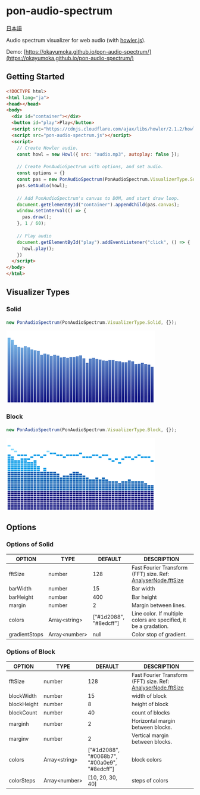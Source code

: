 # pon-audio-spectrum
[日本語](./README.md)

Audio spectrum visualizer for web audio (with [howler.js](https://howlerjs.com/)).

Demo: [https://okayumoka.github.io/pon-audio-spectrum/](https://okayumoka.github.io/pon-audio-spectrum/)

## Getting Started

```html
<!DOCTYPE html>
<html lang="ja">
<head></head>
<body>
  <div id="container"></div>
  <button id="play">Play</button>
  <script src="https://cdnjs.cloudflare.com/ajax/libs/howler/2.1.2/howler.js"></script>
  <script src="pon-audio-spectrum.js"></script>
  <script>
    // Create Howler audio.
    const howl = new Howl({ src: "audio.mp3", autoplay: false });

    // Create PonAudioSpectrum with options, and set audio.
    const options = {}
    const pas = new PonAudioSpectrum(PonAudioSpectrum.VisualizerType.Solid, options);
    pas.setAudio(howl);

    // Add PonAudioSpectrum's canvas to DOM, and start draw loop.
    document.getElementById("container").appendChild(pas.canvas);
    window.setInterval(() => {
      pas.draw();
    }, 1 / 60);

    // Play audio
    document.getElementById("play").addEventListener("click", () => {
      howl.play();
    })
  </script>
</body>
</html>
```

## Visualizer Types

### Solid

```javascript
new PonAudioSpectrum(PonAudioSpectrum.VisualizerType.Solid, {});
```

![Type solid](images/type-solid.png)

### Block

```javascript
new PonAudioSpectrum(PonAudioSpectrum.VisualizerType.Block, {});
```

![Type block](images/type-block.png)

## Options

### Options of Solid

| OPTION | TYPE | DEFAULT | DESCRIPTION |
|--------|------|---------|-------------|
| fftSize       | number | 128 | Fast Fourier Transform (FFT) size. Ref: [AnalyserNode.fftSize](https://developer.mozilla.org/en-US/docs/Web/API/AnalyserNode/fftSize) |
| barWidth      | number | 15 | Bar width |
| barHeight     | number | 400 | Bar height |
| margin        | number | 2 | Margin between lines. |
| colors        | Array\<string\>| ["#1d2088", "#8edcff"] | Line color. If multiple colors are specified, it be a gradation. |
| gradientStops | Array\<number\> | null | Color stop of gradient. |

### Options of Block

| OPTION | TYPE | DEFAULT | DESCRIPTION |
|--------|------|---------|-------------|
| fftSize     | number | 128 | Fast Fourier Transform (FFT) size. Ref: [AnalyserNode.fftSize](https://developer.mozilla.org/en-US/docs/Web/API/AnalyserNode/fftSize) |
| blockWidth  | number | 15 | width of block |
| blockHeight | number | 8  | height of block |
| blockCount  | number | 40 | count of blocks |
| marginh     | number | 2  | Horizontal margin between blocks. |
| marginv     | number | 2  | Vertical margin between blocks. |
| colors      | Array\<string\> | ["#1d2088", "#0068b7", "#00a0e9", "#8edcff"] | block colors |
| colorSteps  | Array\<number\> | [10, 20, 30, 40] | steps of colors |
